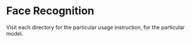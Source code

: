 # Face Recognition
Visit each directory for the particular usage instruction, for the particular model.
